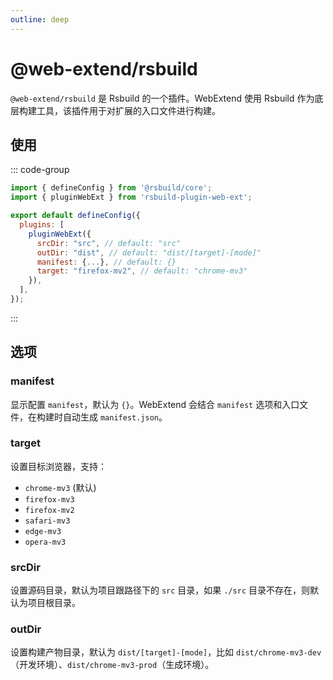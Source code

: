 ```yaml
---
outline: deep
---
```


# @web-extend/rsbuild

`@web-extend/rsbuild` 是 Rsbuild 的一个插件。WebExtend 使用 Rsbuild 作为底层构建工具，该插件用于对扩展的入口文件进行构建。

## 使用

::: code-group

```js [rsbuild.config.js]
import { defineConfig } from '@rsbuild/core';
import { pluginWebExt } from 'rsbuild-plugin-web-ext';

export default defineConfig({
  plugins: [
    pluginWebExt({
      srcDir: "src", // default: "src"
      outDir: "dist", // default: "dist/[target]-[mode]"
      manifest: {...}, // default: {}
      target: "firefox-mv2", // default: "chrome-mv3"
    }),
  ],
});
```

:::

## 选项

### manifest

显示配置 `manifest`，默认为 `{}`。WebExtend 会结合 `manifest` 选项和入口文件，在构建时自动生成 `manifest.json`。

### target

设置目标浏览器，支持：

- `chrome-mv3` (默认)
- `firefox-mv3`
- `firefox-mv2`
- `safari-mv3`
- `edge-mv3`
- `opera-mv3`

### srcDir

设置源码目录，默认为项目跟路径下的 `src` 目录，如果 `./src` 目录不存在，则默认为项目根目录。

### outDir

设置构建产物目录，默认为 `dist/[target]-[mode]`，比如 `dist/chrome-mv3-dev`（开发环境）、`dist/chrome-mv3-prod`（生成环境）。
